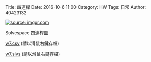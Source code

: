 Title: 四連桿
Date: 2016-10-6 11:00
Category: HW
Tags: 日常
Author: 40423132



<!-- PELICAN_END_SUMMARY -->

<a href="http://imgur.com/zDIZC8A"><img src="http://i.imgur.com/zDIZC8A.jpg" title="source: imgur.com" /></a>
<p>Solvespace 四連桿圖</p>
<p><a href="./../w7/w7.csv"> w7.csv</a> (請以滑鼠右鍵存檔)</p>
<p><a href="./../w7/w7.slvs">w7.slvs</a> (請以滑鼠右鍵存檔)</p>
